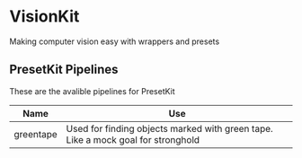 # VisionKit
Making computer vision easy with wrappers and presets

## PresetKit Pipelines
These are the avalible pipelines for PresetKit

| Name | Use |
| ---- | --- |
| greentape | Used for finding objects marked with green tape. Like a mock goal for stronghold |
